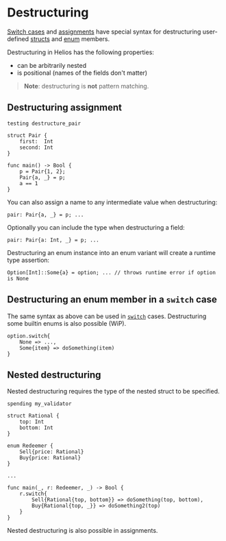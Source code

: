# Destructuring

[Switch cases](./enums.md#switch) and [assignments](../variables.md#assignment) have special syntax for destructuring user-defined [structs](./structs.md) and [enum](./enums.md) members.

Destructuring in Helios has the following properties:
* can be arbitrarily nested
* is positional (names of the fields don't matter)

> **Note**: destructuring is **not** pattern matching.

## Destructuring assignment

```helios
testing destructure_pair

struct Pair {
    first:  Int
    second: Int
}

func main() -> Bool {
    p = Pair{1, 2};
    Pair{a, _} = p;
    a == 1
}
```

You can also assign a name to any intermediate value when destructuring:

```helios
pair: Pair{a, _} = p; ...
```

Optionally you can include the type when destructuring a field:

```helios
pair: Pair{a: Int, _} = p; ...
```

Destructuring an enum instance into an enum variant will create a runtime type assertion:

```helios
Option[Int]::Some{a} = option; ... // throws runtime error if option is None
```

## Destructuring an enum member in a `switch` case

The same syntax as above can be used in [`switch`](./enums.md#switch) cases. Destructuring some builtin enums is also possible (WiP).

```helios
option.switch{
    None => ...,
    Some{item} => doSomething(item)
}
```

## Nested destructuring

Nested destructuring requires the type of the nested struct to be specified.

```helios
spending my_validator

struct Rational {
    top: Int
    bottom: Int
}

enum Redeemer {
    Sell{price: Rational}
    Buy{price: Rational}
}

...

func main(_, r: Redeemer, _) -> Bool {
    r.switch{
        Sell{Rational{top, bottom}} => doSomething(top, bottom),
        Buy{Rational{top, _}} => doSomething2(top)
    }
}
```

Nested destructuring is also possible in assignments.